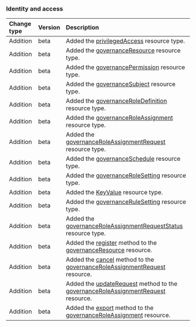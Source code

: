 ### Identity and access

| **Change type** | **Version** | **Description** |
|:---|:---|:---|
|Addition|beta|Added the [privilegedAccess](https://docs.microsoft.com/en-us/graph/api/resources/privilegedAccess?view=graph-rest-beta) resource type.|
|Addition|beta|Added the [governanceResource](https://docs.microsoft.com/en-us/graph/api/resources/governanceResource?view=graph-rest-beta) resource type.|
|Addition|beta|Added the [governancePermission](https://docs.microsoft.com/en-us/graph/api/resources/governancePermission?view=graph-rest-beta) resource type.|
|Addition|beta|Added the [governanceSubject](https://docs.microsoft.com/en-us/graph/api/resources/governanceSubject?view=graph-rest-beta) resource type.|
|Addition|beta|Added the [governanceRoleDefinition](https://docs.microsoft.com/en-us/graph/api/resources/governanceRoleDefinition?view=graph-rest-beta) resource type.|
|Addition|beta|Added the [governanceRoleAssignment](https://docs.microsoft.com/en-us/graph/api/resources/governanceRoleAssignment?view=graph-rest-beta) resource type.|
|Addition|beta|Added the [governanceRoleAssignmentRequest](https://docs.microsoft.com/en-us/graph/api/resources/governanceRoleAssignmentRequest?view=graph-rest-beta) resource type.|
|Addition|beta|Added the [governanceSchedule](https://docs.microsoft.com/en-us/graph/api/resources/governanceSchedule?view=graph-rest-beta) resource type.|
|Addition|beta|Added the [governanceRoleSetting](https://docs.microsoft.com/en-us/graph/api/resources/governanceRoleSetting?view=graph-rest-beta) resource type.|
|Addition|beta|Added the [KeyValue](https://docs.microsoft.com/en-us/graph/api/resources/KeyValue?view=graph-rest-beta) resource type.|
|Addition|beta|Added the [governanceRuleSetting](https://docs.microsoft.com/en-us/graph/api/resources/governanceRuleSetting?view=graph-rest-beta) resource type.|
|Addition|beta|Added the [governanceRoleAssignmentRequestStatus](https://docs.microsoft.com/en-us/graph/api/resources/governanceRoleAssignmentRequestStatus?view=graph-rest-beta) resource type.|
|Addition|beta|Added the [register](https://docs.microsoft.com/en-us/graph/api/governanceResource-register?view=graph-rest-beta) method to the [governanceResource](https://docs.microsoft.com/en-us/graph/api/resources/governanceResource?view=graph-rest-beta) resource.|
|Addition|beta|Added the [cancel](https://docs.microsoft.com/en-us/graph/api/governanceRoleAssignmentRequest-cancel?view=graph-rest-beta) method to the [governanceRoleAssignmentRequest](https://docs.microsoft.com/en-us/graph/api/resources/governanceRoleAssignmentRequest?view=graph-rest-beta) resource.|
|Addition|beta|Added the [updateRequest](https://docs.microsoft.com/en-us/graph/api/governanceRoleAssignmentRequest-updateRequest?view=graph-rest-beta) method to the [governanceRoleAssignmentRequest](https://docs.microsoft.com/en-us/graph/api/resources/governanceRoleAssignmentRequest?view=graph-rest-beta) resource.|
|Addition|beta|Added the [export](https://docs.microsoft.com/en-us/graph/api/governanceRoleAssignment-export?view=graph-rest-beta) method to the [governanceRoleAssignment](https://docs.microsoft.com/en-us/graph/api/resources/governanceRoleAssignment?view=graph-rest-beta) resource.|
